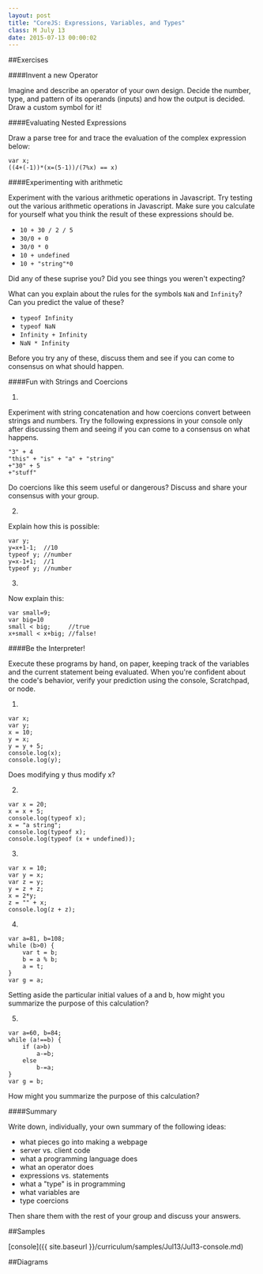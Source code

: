 ```yaml
---
layout: post
title: "CoreJS: Expressions, Variables, and Types"
class: M July 13
date: 2015-07-13 00:00:02
---
```


##Exercises

####Invent a new Operator

Imagine and describe an operator of your own design.  Decide the number, type, and pattern of its operands (inputs) and how the output is decided.  Draw a custom symbol for it!


####Evaluating Nested Expressions

Draw a parse tree for and trace the evaluation of the complex expression below:

```
var x;
((4+(-1))*(x=(5-1))/(7%x) == x)
```

####Experimenting with arithmetic

Experiment with the various arithmetic operations in Javascript. Try testing out the various arithmetic operations in Javascript. Make sure you calculate for yourself what you think the result of these expressions should be.

-   `10 + 30 / 2 / 5`
-   `30/0 + 0`
-   `30/0 * 0`
-   `10 + undefined`
-   `10 + "string"*0`

Did any of these suprise you? Did you see things you weren't expecting? 

What can you explain about the rules for the symbols `NaN` and `Infinity`? Can you predict the value of these?

-   `typeof Infinity`
-   `typeof NaN`
-   `Infinity + Infinity`
-   `NaN * Infinity`

Before you try any of these, discuss them and see if you can come to consensus on what should happen.

####Fun with Strings and Coercions

1. 

Experiment with string concatenation and how coercions convert between strings and numbers. Try the following expressions in your console only after discussing them and seeing if you can come to a consensus on what happens.

```
"3" + 4
"this" + "is" + "a" + "string"
+"30" + 5
+"stuff"
```

Do coercions like this seem useful or dangerous? Discuss and share your consensus with your group.

2.

Explain how this is possible:

```
var y;
y=x+1-1;  //10
typeof y; //number
y=x-1+1;  //1
typeof y; //number
```

3.

Now explain this:

```
var small=9;
var big=10
small < big;     //true
x+small < x+big; //false!
```

####Be the Interpreter!

Execute these programs by hand, on paper, keeping track of the variables and the current statement being evaluated.  When you're confident about the code's behavior, verify your prediction using the console, Scratchpad, or node.

1.

```
var x;
var y;
x = 10;
y = x;
y = y + 5;
console.log(x);
console.log(y);
```
Does modifying y thus modify x?

2.

```
var x = 20;
x = x + 5;
console.log(typeof x);
x = "a string";
console.log(typeof x);
console.log(typeof (x + undefined));
```

3.

```
var x = 10;
var y = x;
var z = y;
y = z + z;
x = 2*y;
z = "" + x;
console.log(z + z);
```

4.

```
var a=81, b=108;
while (b>0) {
	var t = b;
	b = a % b;
	a = t;
}
var g = a;
```
Setting aside the particular initial values of a and b, how might you summarize the purpose of this calculation?


5.

```
var a=60, b=84;
while (a!==b) {
	if (a>b)
		a-=b;
	else
		b-=a;
}
var g = b;
```
How might you summarize the purpose of this calculation?


####Summary

Write down, individually, your own summary of the following ideas:

-   what pieces go into making a webpage
-   server vs. client code
-   what a programming language does
-	what an operator does
-   expressions vs. statements
-   what a "type" is in programming
-   what variables are
-   type coercions

Then share them with the rest of your group and discuss your answers.

##Samples

[console]({{ site.baseurl }}/curriculum/samples/Jul13/Jul13-console.md)

##Diagrams

<!--![sample sample image]({{ site.baseurl }}/curriculum/samples/Jul13/2015-01-05_0001.jpg)-->


